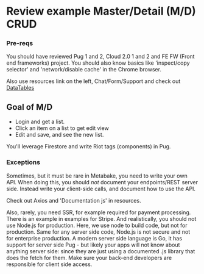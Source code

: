 
# Review example Master/Detail (M/D) CRUD

### Pre-reqs

You should have reviewed Pug 1 and 2, Cloud 2.0 1 and 2 and FE FW (Front end frameworks) project. You should also know basics like 'inspect/copy selector' and 'network/disable cache' in the Chrome browser.

Also use resources link on the left, Chat/Form/Support and check out [DataTables](http://datatables.net)

## Goal of M/D

- Login and get a list.
- Click an item on a list to get edit view
- Edit and save, and see the new list.

You'll leverage Firestore and write Riot tags (components) in Pug.


### Exceptions

Sometimes, but it must be rare in Metabake, you need to write your own API. When doing this, you should *not* document your endpoints/REST server side. Instead write your client-side calls, and document how to use the API.

Check out Axios and 'Documentation js' in resources.

Also, rarely, you need SSR, for example required for payment processing. There is an example in examples for Stripe.
And realistically, you should not use Node.js for production. Here, we use node to build code, but not for production. Same for any server side code, Node.js is not secure and not for enterprise production. A modern server side language is Go, it has support for server side Pug - but likely your apps will not know about anything server side: since they are just using a  documented .js library that does the fetch for them. Make sure your back-end developers are responsible for client side access.
